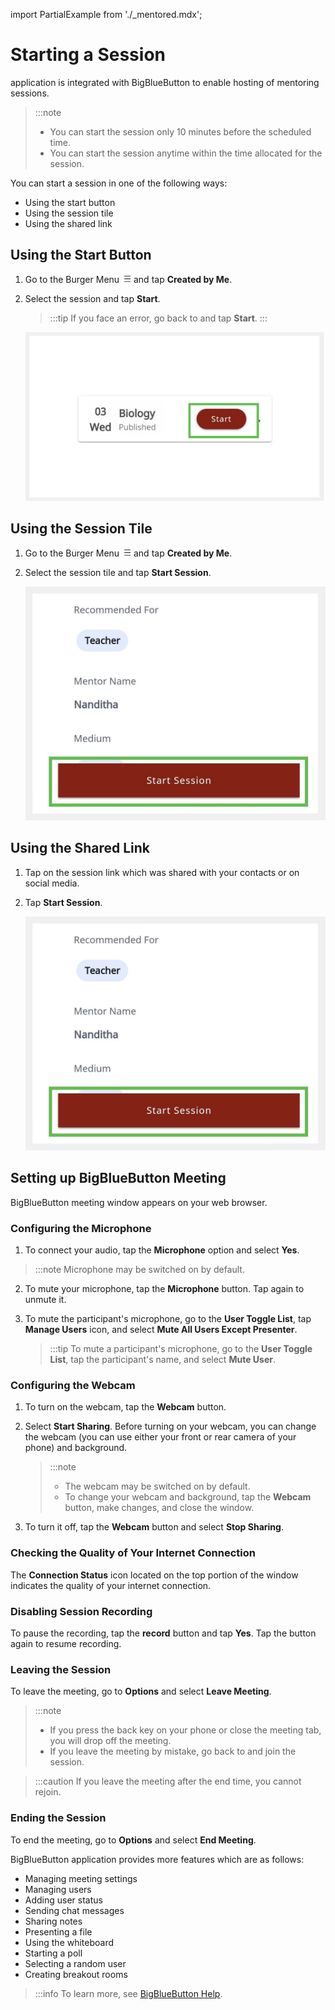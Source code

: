 import PartialExample from './_mentored.mdx';

# Starting a Session 

<PartialExample mentored /> application is integrated with BigBlueButton to enable hosting of mentoring sessions.

> :::note  
>* You can start the session only 10 minutes before the scheduled time.
>* You can start the session anytime within the time allocated for the session.

You can start a session in one of the following ways:

* Using the start button
* Using the session tile
* Using the shared link

## Using the Start Button

1.  Go to the Burger Menu ![burger menu icon](media/burgermenu-icon.png) and tap **Created by Me**.

2. Select the session and tap **Start**.
   >:::tip 
   >If you face an error, go back to <PartialExample mentored /> and tap **Start**.
   :::
   
   ![start button](media/startsession-tile.png)

## Using the Session Tile

1.  Go to the Burger Menu ![burger menu icon](media/burgermenu-icon.png) and tap **Created by Me**.

2. Select the session tile and tap **Start Session**.

   ![start session button](media/startsession-button.PNG)
   
## Using the Shared Link

1. Tap on the session link which was shared with your contacts or on social media. 

2. Tap **Start Session**.

   ![start session button](media/startsession-button.PNG)

## Setting up BigBlueButton Meeting

BigBlueButton meeting window appears on your web browser.

### Configuring the Microphone

1. To connect your audio, tap the **Microphone** option and select **Yes**. 

  > :::note
  > Microphone may be switched on by default.

2.	To mute your microphone, tap the **Microphone** button. Tap again to unmute it.
3. To mute the participant's microphone, go to the **User Toggle List**, tap **Manage Users** icon, and select **Mute All Users Except Presenter**.

   >:::tip
   >To mute a participant's microphone, go to the **User Toggle List**, tap the participant's name, and select **Mute User**.

### Configuring the Webcam 

1. To turn on the webcam, tap the **Webcam** button.

2. Select **Start Sharing**. Before turning on your webcam, you can change the webcam (you can use either your front or rear camera of your phone) and background. 

   > :::note  
   >* The webcam may be switched on by default. 
   >* To change your webcam and background, tap the **Webcam** button, make changes, and close the window.

3. To turn it off, tap the **Webcam** button and select **Stop Sharing**.

### Checking the Quality of Your Internet Connection 

The **Connection Status** icon located on the top portion of the window indicates the quality of your internet connection.

### Disabling Session Recording

To pause the recording, tap the **record** button and tap **Yes**. Tap the button again to resume recording.

### Leaving the Session

To leave the meeting, go to **Options** and select **Leave Meeting**.
    
> :::note  
> * If you press the back key on your phone or close the meeting tab, you will drop off the meeting.
> * If you leave the meeting by mistake, go back to <PartialExample mentored /> and join the session. 

>
>:::caution 
>If you leave the meeting after the end time, you cannot rejoin.

### Ending the Session

To end the meeting, go to **Options** and select **End Meeting**.

BigBlueButton application provides more features which are as follows:

* Managing meeting settings
* Managing users
* Adding user status
* Sending chat messages
* Sharing notes
* Presenting a file
* Using the whiteboard
* Starting a poll
* Selecting a random user
* Creating breakout rooms

>:::info 
>To learn more, see [BigBlueButton Help](https://bigbluebutton.org/teachers/tutorials/).
